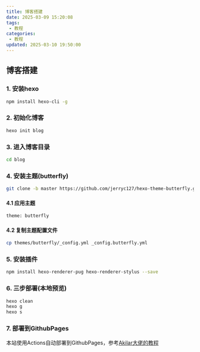 ```yaml
---
title: 博客搭建
date: 2025-03-09 15:20:08
tags:
 - 教程
categories:
 - 教程
updated: 2025-03-10 19:50:00
---
```

## 博客搭建
### 1. 安装hexo
```bash
npm install hexo-cli -g
```
### 2. 初始化博客
```bash
hexo init blog
```
### 3. 进入博客目录
```bash
cd blog
```
### 4. 安装主题(butterfly)
```bash
git clone -b master https://github.com/jerryc127/hexo-theme-butterfly.git themes/butterfly
```
#### 4.1 应用主题
```bash
theme: butterfly
```
#### 4.2 复制主题配置文件
```bash
cp themes/butterfly/_config.yml _config.butterfly.yml
```
### 5. 安装插件
```bash
npm install hexo-renderer-pug hexo-renderer-stylus --save
```
### 6. 三步部署(本地预览)
```bash
hexo clean
hexo g
hexo s
```
### 7. 部署到GithubPages
本站使用Actions自动部署到GithubPages，参考[Akilar大佬的教程](https://akilar.top/posts/f752c86d/)